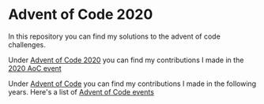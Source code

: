 # Advent of Code 2020

In this repository you can find my solutions to the advent of code challenges.

Under [Advent of Code 2020](https://github.com/omeldar/Advent-of-Code/tree/main/Advent%20of%20Code%202020) you can find my contributions I made in the [2020 AoC event](https://adventofcode.com/2020/)

Under [Advent of Code](https://github.com/omeldar/Advent-of-Code/tree/main/Advent%20of%20Code/cli/src/) you can find my contributions I made in the following years. Here's a list of [Advent of Code events](https://adventofcode.com/2021/events)